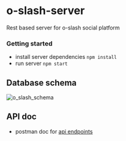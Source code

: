# o-slash-server
Rest based server for o-slash social platform


### Getting started

- install server dependencies   `npm install`
- run server    `npm start`

## Database schema

![o_slash_schema](https://user-images.githubusercontent.com/20106622/112122052-e2932d80-8be5-11eb-8471-5388714c0eb3.PNG)


## API doc

- postman doc for [api endpoints](https://documenter.getpostman.com/view/5348217/TzCFhrA3)

